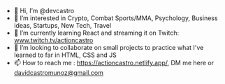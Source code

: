 - 👋 Hi, I’m @devcastro
- 👀 I’m interested in Crypto, Combat Sports/MMA, Psychology, Business ideas, Startups, New Tech, Travel
- 🌱 I’m currently learning React and streaming it on Twitch: www.twitch.tv/actioncastro
- 💞️ I’m looking to collaborate on small projects to practice what I've learned to far in HTML, CSS and JS
- 📫 How to reach me : https://actioncastro.netlify.app/, DM me here or davidcastromunoz@gmail.com

<!---
devcastro/devcastro is a ✨ special ✨ repository because its `README.md` (this file) appears on your GitHub profile.
You can click the Preview link to take a look at your changes.
--->

